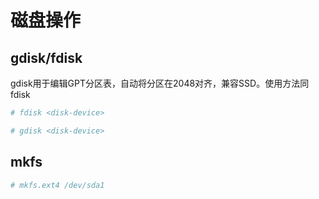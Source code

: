 # 磁盘操作

## gdisk/fdisk

gdisk用于编辑GPT分区表，自动将分区在2048对齐，兼容SSD。使用方法同fdisk

```bash
# fdisk <disk-device>

# gdisk <disk-device>
```

## mkfs

```bash
# mkfs.ext4 /dev/sda1
```
